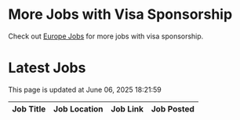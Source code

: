 # More Jobs with Visa Sponsorship

Check out [Europe Jobs](https://github.com/sureshparimi/europejobs#latest-jobs) for more jobs with visa sponsorship.

# Latest Jobs

This page is updated at June 06, 2025 18:21:59

| Job Title | Job Location | Job Link | Job Posted |
| --- | --- | --- | --- |
